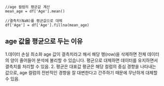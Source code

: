 ```
//age 컬럼의 평균값 계산
mean_age = df['Age'].mean()

//결측치(NaN)를 평균값으로 대체
df['Age'] = df['Age'].fillna(mean_age)
```
## age 값을 평균으로 두는 이유
  1.데이터 손실 최소화
      age 값이 결측치라고 해서 해당 행(row)을 삭제하면 전체 데이터의 양이 줄어들어 분석에 불리할 수 있습니다. 평균으로 대체하면 데이터를 유지하면서 결측치를 처리할 수 있음.
  2. 평균은 대표값 
      평균은 해당 컬럼의 중심 경향을 나타내는 값으로, age 컬럼의 전반적인 경향을 잘 대변한다고 간주하기 때문에 무난하게 대체할 수 있음.
